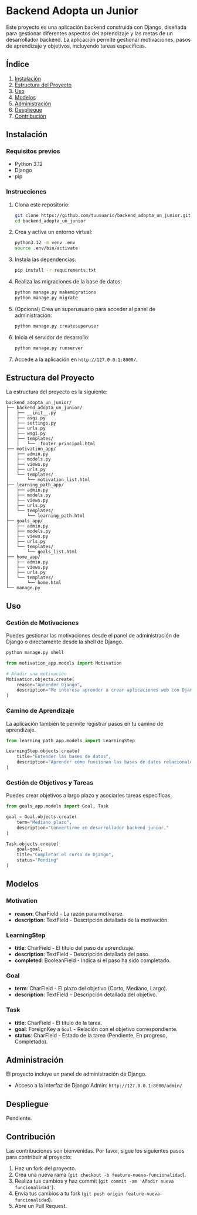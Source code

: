 
# Backend Adopta un Junior

Este proyecto es una aplicación backend construida con Django, diseñada para gestionar diferentes aspectos del aprendizaje y las metas de un desarrollador backend. La aplicación permite gestionar motivaciones, pasos de aprendizaje y objetivos, incluyendo tareas específicas.

## Índice

1. [Instalación](#instalación)
2. [Estructura del Proyecto](#estructura-del-proyecto)
3. [Uso](#uso)
4. [Modelos](#modelos)
5. [Administración](#administración)
6. [Despliegue](#despliegue)
7. [Contribución](#contribución)

## Instalación

### Requisitos previos

- Python 3.12
- Django
- pip

### Instrucciones

1. Clona este repositorio:

    ```sh
    git clone https://github.com/tuusuario/backend_adopta_un_junior.git
    cd backend_adopta_un_junior
    ```

2. Crea y activa un entorno virtual:

    ```sh
    python3.12 -m venv .env
    source .env/bin/activate
    ```

3. Instala las dependencias:

    ```sh
    pip install -r requirements.txt
    ```

4. Realiza las migraciones de la base de datos:

    ```sh
    python manage.py makemigrations  
    python manage.py migrate 
    ```

5. (Opcional) Crea un superusuario para acceder al panel de administración:

    ```sh
    python manage.py createsuperuser
    ```

6. Inicia el servidor de desarrollo:

    ```sh
    python manage.py runserver
    ```

7. Accede a la aplicación en `http://127.0.0.1:8000/`.

## Estructura del Proyecto

La estructura del proyecto es la siguiente:

```
backend_adopta_un_junior/
├── backend_adopta_un_junior/
│   ├── __init__.py
│   ├── asgi.py
│   ├── settings.py
│   ├── urls.py
│   ├── wsgi.py
│   ├── templates/
│   │   └── _footer_principal.html
├── motivation_app/
│   ├── admin.py
│   ├── models.py
│   ├── views.py
│   ├── urls.py
│   └── templates/
│       └── motivation_list.html
├── learning_path_app/
│   ├── admin.py
│   ├── models.py
│   ├── views.py
│   ├── urls.py
│   └── templates/
│       └── learning_path.html
├── goals_app/
│   ├── admin.py
│   ├── models.py
│   ├── views.py
│   ├── urls.py
│   └── templates/
│       └── goals_list.html
├── home_app/
│   ├── admin.py
│   ├── views.py
│   ├── urls.py
│   └── templates/
│       └── home.html
└── manage.py
```

## Uso

### Gestión de Motivaciones

Puedes gestionar las motivaciones desde el panel de administración de Django o directamente desde la shell de Django.
```sh
python manage.py shell
```

```python
from motivation_app.models import Motivation

# Añadir una motivación
Motivation.objects.create(
    reason="Aprender Django",
    description="Me interesa aprender a crear aplicaciones web con Django."
)
```

### Camino de Aprendizaje

La aplicación también te permite registrar pasos en tu camino de aprendizaje.

```python
from learning_path_app.models import LearningStep

LearningStep.objects.create(
    title="Entender las bases de datos",
    description="Aprender cómo funcionan las bases de datos relacionales."
)
```

### Gestión de Objetivos y Tareas

Puedes crear objetivos a largo plazo y asociarles tareas específicas.

```python
from goals_app.models import Goal, Task

goal = Goal.objects.create(
    term="Mediano plazo",
    description="Convertirme en desarrollador backend junior."
)

Task.objects.create(
    goal=goal,
    title="Completar el curso de Django",
    status="Pending"
)
```

## Modelos

### Motivation

- **reason**: CharField - La razón para motivarse.
- **description**: TextField - Descripción detallada de la motivación.

### LearningStep

- **title**: CharField - El título del paso de aprendizaje.
- **description**: TextField - Descripción detallada del paso.
- **completed**: BooleanField - Indica si el paso ha sido completado.

### Goal

- **term**: CharField - El plazo del objetivo (Corto, Mediano, Largo).
- **description**: TextField - Descripción detallada del objetivo.

### Task

- **title**: CharField - El título de la tarea.
- **goal**: ForeignKey a `Goal` - Relación con el objetivo correspondiente.
- **status**: CharField - Estado de la tarea (Pendiente, En progreso, Completado).

## Administración

El proyecto incluye un panel de administración de Django.

- Acceso a la interfaz de Django Admin: `http://127.0.0.1:8000/admin/`

## Despliegue

Pendiente.

## Contribución

Las contribuciones son bienvenidas. Por favor, sigue los siguientes pasos para contribuir al proyecto:

1. Haz un fork del proyecto.
2. Crea una nueva rama (`git checkout -b feature-nueva-funcionalidad`).
3. Realiza tus cambios y haz commit (`git commit -am 'Añadir nueva funcionalidad'`).
4. Envía tus cambios a tu fork (`git push origin feature-nueva-funcionalidad`).
5. Abre un Pull Request.


